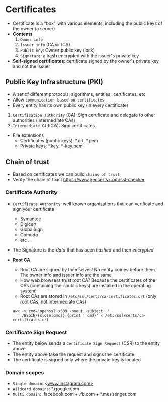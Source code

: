 # Certificates

- Certificate is a "box" with various elements, including the public keys of the owner (a server)
- **Contents**
  1. `Owner info`
  1. `Issuer info` (CA or ICA)
  1. `Public key`: Owner public key (lock)
  1. `Signature`: a hash encrypted with the issuer's private key
- **Self-signed certificates**: certificate signed by the owner's private key and not the issuer

## Public Key Infrastructure (PKI)

- A set of different protocols, algorithms, entities, certificates, etc
- Allow `communication based on certificates`
- Every entity has its own public key (in every certificate)

1. `Certification authority` (CA): Sign certificate and delegate to other authorities (intermediate CAs)
1. `Intermediate CA` (ICA): Sign certificates

- File extensions
  - Certificates (public keys): \*.crt, \*.pem
  - Private keys: \*.key, \*-key.pem

## Chain of trust

- Based on certificates we can build `chains of trust`
- Verify the chain of trust <https://www.geocerts.com/ssl-checker>

### Certificate Authority

- `Certificate Authority`: well known organizations that can verificate and sign your certificate
  - Symantec
  - Digicert
  - GlobalSign
  - Comodo
  - etc ...

- The Signature is the _data_ that has been _hashed_ and then _encrypted_

- **Root CA**
  - Root CA are signed by themselves! No entity comes before them. The owner info and issuer info are the same
  - How web browsers trust root CA? Because the certificates of the CAs (containing their public keys) are installed in the operating system!
  - Root CAs are stored in `/etc/ssl/certs/ca-certificates.crt` (only root CAs, not intermediate CAs)

  ```shell
  awk -v cmd='openssl x509 -noout -subject' '
      /BEGIN/{close(cmd)};{print | cmd}' < /etc/ssl/certs/ca-certificates.crt
  ```

### Certificate Sign Request

- The entity below sends a `Certificate Sign Request` (CSR) to the entity above
- The entity above take the request and signs the certificate
- The certificate is signed only where the private key is located

### Domain scopes

- `Single domain`: <www.instagram.com>
- `Wildcard domains`: \*.google.com
- `Multi domain`: .facebook.com + .fb.com + \*.messenger.com
